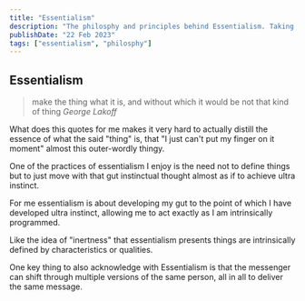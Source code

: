 ```yaml
---
title: "Essentialism"
description: "The philosphy and principles behind Essentialism. Taking a dive into how we can use practices in our day to day lives"
publishDate: "22 Feb 2023"
tags: ["essentialism", "philosphy"]
---
```


## Essentialism

> make the thing what it is, and without which it would be not that kind of thing
_George Lakoff_

What does this quotes for me makes it very hard to actually distill the essence of what the said "thing" is, that "I just can't put my finger on it moment" almost this outer-wordly thingy.

One of the practices of essentialism I enjoy is the need not to define things but to just move with that gut instinctual thought almost as if to achieve ultra instinct. 

For me essentialism is about developing my gut to the point of which I have developed ultra instinct, allowing me to act exactly as I am intrinsically programmed.

Like the idea of "inertness" that essentialism presents things are intrinsically defined by characteristics or qualities.

One key thing to also acknowledge with Essentialism is that the messenger can shift through multiple versions of the same person, all in all to deliver the same message.